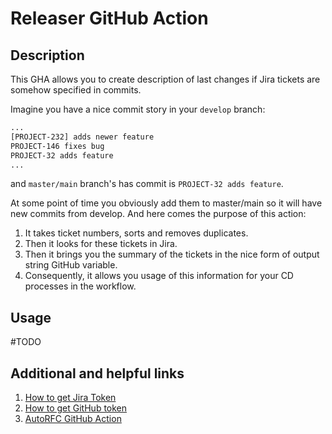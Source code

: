 # Releaser GitHub Action

## Description

This GHA allows you to create description of last changes if Jira tickets are somehow specified in commits.

Imagine you have a nice commit story in your `develop` branch:
```html
...
[PROJECT-232] adds newer feature
PROJECT-146 fixes bug
PROJECT-32 adds feature
...
```

and `master/main` branch's has commit is `PROJECT-32 adds feature`. 

At some point of time you obviously add them to master/main so it will have new commits from develop. And here comes the purpose of this action: 

1. It takes ticket numbers, sorts and removes duplicates.
2. Then it looks for these tickets in Jira. 
3. Then it brings you the summary of the tickets in the nice form of output string GitHub variable.
4. Consequently, it allows you usage of this information for your CD processes in the workflow.

## Usage
#TODO

## Additional and helpful links

1. [How to get Jira Token](https://developer.dhl.com/api-reference/its-jira#get-started-section/)
2. [How to get GitHub token](https://docs.github.com/en/enterprise-server@3.9/authentication/keeping-your-account-and-data-secure/managing-your-personal-access-tokens)
3. [AutoRFC GitHub Action](https://git.dhl.com/API-Developer-Portal/rfc_service)
